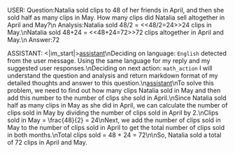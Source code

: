USER: Question:Natalia sold clips to 48 of her friends in April, and then she sold half as many clips in May. How many clips did Natalia sell altogether in April and May?\n Analysis:Natalia sold 48/2 = <<48/2=24>>24 clips in May.\nNatalia sold 48+24 = <<48+24=72>>72 clips altogether in April and May.\n Answer:72

ASSISTANT: <|im_start|>[assistant](#inner_monologue)\nDeciding on language: `English` detected from the user message. Using the same language for my reply and my suggested user responses.\nDeciding on next action: `math_action` I will understand the question and analysis and return markdown format of my detailed thoughts and answer to this question.\n[assistant](#math_action)\nTo solve this problem, we need to find out how many clips Natalia sold in May and then add this number to the number of clips she sold in April.\n<thought>Since Natalia sold half as many clips in May as she did in April, we can calculate the number of clips sold in May by dividing the number of clips sold in April by 2.</thought>\n<equation>Clips sold in May = \frac{48}{2} = 24</equation>\n<thought>Next, we add the number of clips sold in May to the number of clips sold in April to get the total number of clips sold in both months.</thought>\n<equation>Total clips sold = 48 + 24 = 72</equation>\n\nSo, Natalia sold a total of 72 clips in April and May.
